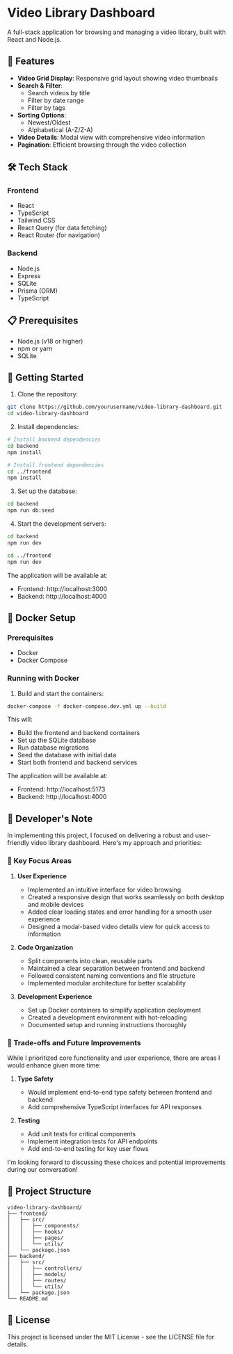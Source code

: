 # Video Library Dashboard

A full-stack application for browsing and managing a video library, built with React and Node.js.

## 🚀 Features

- **Video Grid Display**: Responsive grid layout showing video thumbnails
- **Search & Filter**:
  - Search videos by title
  - Filter by date range
  - Filter by tags
- **Sorting Options**:
  - Newest/Oldest
  - Alphabetical (A-Z/Z-A)
- **Video Details**: Modal view with comprehensive video information
- **Pagination**: Efficient browsing through the video collection

## 🛠️ Tech Stack

### Frontend
- React
- TypeScript
- Tailwind CSS
- React Query (for data fetching)
- React Router (for navigation)

### Backend
- Node.js
- Express
- SQLite
- Prisma (ORM)
- TypeScript

## 📋 Prerequisites

- Node.js (v18 or higher)
- npm or yarn
- SQLite

## 🚀 Getting Started

1. Clone the repository:
```bash
git clone https://github.com/yourusername/video-library-dashboard.git
cd video-library-dashboard
```

2. Install dependencies:
```bash
# Install backend dependencies
cd backend
npm install

# Install frontend dependencies
cd ../frontend
npm install
```

3. Set up the database:
```bash
cd backend
npm run db:seed
```

4. Start the development servers:
```bash
cd backend
npm run dev

cd ../frontend
npm run dev
```

The application will be available at:
- Frontend: http://localhost:3000
- Backend: http://localhost:4000

## 🐳 Docker Setup

### Prerequisites
- Docker
- Docker Compose

### Running with Docker

1. Build and start the containers:
```bash
docker-compose -f docker-compose.dev.yml up --build
```

This will:
- Build the frontend and backend containers
- Set up the SQLite database
- Run database migrations
- Seed the database with initial data
- Start both frontend and backend services

The application will be available at:
- Frontend: http://localhost:5173
- Backend: http://localhost:4000


## 💭 Developer's Note

In implementing this project, I focused on delivering a robust and user-friendly video library dashboard. Here's my approach and priorities:

### 🎯 Key Focus Areas

1. **User Experience**
   - Implemented an intuitive interface for video browsing
   - Created a responsive design that works seamlessly on both desktop and mobile devices
   - Added clear loading states and error handling for a smooth user experience
   - Designed a modal-based video details view for quick access to information

2. **Code Organization**
   - Split components into clean, reusable parts
   - Maintained a clear separation between frontend and backend
   - Followed consistent naming conventions and file structure
   - Implemented modular architecture for better scalability

3. **Development Experience**
   - Set up Docker containers to simplify application deployment
   - Created a development environment with hot-reloading
   - Documented setup and running instructions thoroughly

### 🤝 Trade-offs and Future Improvements

While I prioritized core functionality and user experience, there are areas I would enhance given more time:

1. **Type Safety**
   - Would implement end-to-end type safety between frontend and backend
   - Add comprehensive TypeScript interfaces for API responses

2. **Testing**
   - Add unit tests for critical components
   - Implement integration tests for API endpoints
   - Add end-to-end testing for key user flows


I'm looking forward to discussing these choices and potential improvements during our conversation!

## 📝 Project Structure

```
video-library-dashboard/
├── frontend/
│   ├── src/
│   │   ├── components/
│   │   ├── hooks/
│   │   ├── pages/
│   │   └── utils/
│   └── package.json
├── backend/
│   ├── src/
│   │   ├── controllers/
│   │   ├── models/
│   │   ├── routes/
│   │   └── utils/
│   └── package.json
└── README.md
```

## 📄 License

This project is licensed under the MIT License - see the LICENSE file for details.